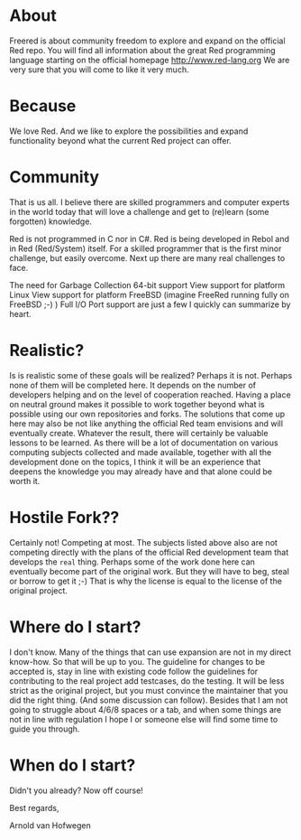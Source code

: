 # About
Freered is about community freedom to explore and expand on the official Red repo. You will find all information about the great Red programming language starting on the official homepage http://www.red-lang.org We are very sure that you will come to like it very much.

# Because
We love Red. And we like to explore the possibilities and expand functionality beyond what the current Red project can offer.

# Community
That is us all.
I believe there are skilled programmers and computer experts in the world today that will love a challenge and get to (re)learn (some forgotten) knowledge. 

Red is not programmed in C nor in C#. Red is being developed in Rebol and in Red (Red/System) itself. For a skilled programmer that is the first minor challenge, but easily overcome. Next up there are many real challenges to face.

The need for
    Garbage Collection
    64-bit support
    View support for platform Linux 
    View support for platform FreeBSD (imagine FreeRed running fully on FreeBSD ;-) )
    Full I/O
    Port support
are just a few I quickly can summarize by heart.

# Realistic?
Is is realistic some of these goals will be realized? Perhaps it is not. Perhaps none of them will be completed here.
It depends on the number of developers helping and on the level of cooperation reached. Having a place on neutral ground 
makes it possible to work together beyond what is possible using our own repositories and forks.
The solutions that come up here may also be not like anything the official Red team envisions and will eventually create. 
Whatever the result, there will certainly be valuable lessons to be learned. As there will be a lot of documentation on various computing subjects collected and made available, together with all the development done on the topics, I think it will be an experience that deepens the knowledge you may already have and that alone could be worth it.

# Hostile Fork??
Certainly not! Competing at most.
The subjects listed above also are not competing directly with the plans of the official Red development team that develops the `real` thing.
Perhaps some of the work done here can eventually become part of the original work. But they will have to beg, steal or borrow to get it ;-)
That is why the license is equal to the license of the original project.

# Where do I start?
I don't know. Many of the things that can use expansion are not in my direct know-how. So that will be up to you.
The guideline for changes to be accepted is, stay in line with existing code follow the guidelines for contributing to the real project add testcases, do the testing. It will be less strict as the original project, but you must convince the maintainer that you did the right thing. (And some discussion can follow). Besides that I am not going to struggle about 4/6/8 spaces or a tab, and when some things are not in line with regulation I hope I or someone else will find some time to guide you through.

# When do I start?
Didn't you already? Now off course!

Best regards,

Arnold van Hofwegen
